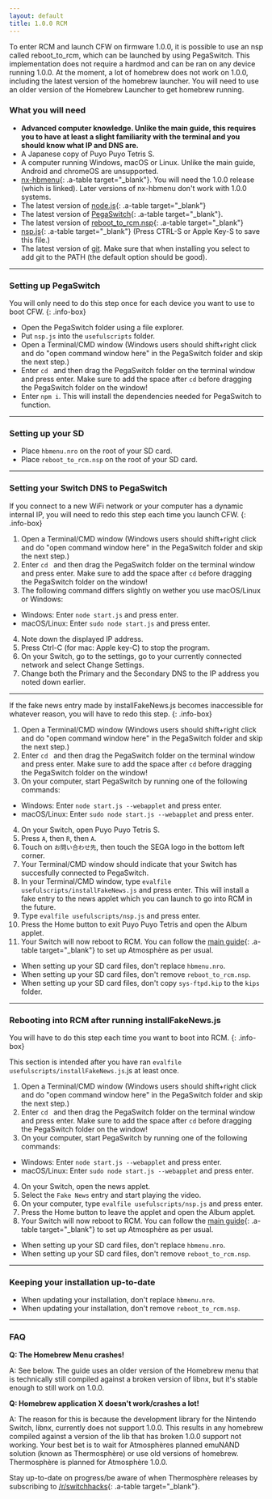 ```yaml
---
layout: default
title: 1.0.0 RCM
---
```


To enter RCM and launch CFW on firmware 1.0.0, it is possible to use an nsp called reboot_to_rcm, which can be launched by using PegaSwitch. This implementation does not require a hardmod and can be ran on any device running 1.0.0. At the moment, a lot of homebrew does not work on 1.0.0, including the latest version of the homebrew launcher. You will need to use an older version of the Homebrew Launcher to get homebrew running.

### What you will need

- **Advanced computer knowledge. Unlike the main guide, this requires you to have at least a slight familiarity with the terminal and you should know what IP and DNS are.**
- A Japanese copy of Puyo Puyo Tetris S.
- A computer running Windows, macOS or Linux. Unlike the main guide, Android and chromeOS are unsupported.
- [nx-hbmenu](https://github.com/switchbrew/nx-hbmenu/releases/tag/v1.0.0){: .a-table target="_blank"}. You will need the 1.0.0 release (which is linked). Later versions of nx-hbmenu don't work with 1.0.0 systems.
- The latest version of [node.js](https://nodejs.org){: .a-table target="_blank"}
- The latest version of [PegaSwitch](https://github.com/reswitched/PegaSwitch){: .a-table target="_blank"}.
- The latest version of [reboot_to_rcm.nsp](https://github.com/pixel-stuck/reboot_to_rcm/releases/latest){: .a-table target="_blank"}
- [nsp.js](assets/nsp.js){: .a-table target="_blank"} (Press CTRL-S or Apple Key-S to save this file.)
- The latest version of [git](https://git-scm.com/). Make sure that when installing you select to add git to the PATH (the default option should be good).

---

### Setting up PegaSwitch

You will only need to do this step once for each device you want to use to boot CFW.
{: .info-box}

- Open the PegaSwitch folder using a file explorer.
- Put `nsp.js` into the `usefulscripts` folder.
- Open a Terminal/CMD window (Windows users should shift+right click and do "open command window here" in the PegaSwitch folder and skip the next step.)
- Enter `cd ` and then drag the PegaSwitch folder on the terminal window and press enter. Make sure to add the space after `cd` before dragging the PegaSwitch folder on the window!
- Enter `npm i`. This will install the dependencies needed for PegaSwitch to function.

---

### Setting up your SD

- Place `hbmenu.nro` on the root of your SD card.
- Place `reboot_to_rcm.nsp` on the root of your SD card.

---

### Setting your Switch DNS to PegaSwitch

If you connect to a new WiFi network or your computer has a dynamic internal IP, you will need to redo this step each time you launch CFW.
{: .info-box}

1. Open a Terminal/CMD window (Windows users should shift+right click and do "open command window here" in the PegaSwitch folder and skip the next step.)
2. Enter `cd ` and then drag the PegaSwitch folder on the terminal window and press enter. Make sure to add the space after `cd` before dragging the PegaSwitch folder on the window!
3. The following command differs slightly on wether you use macOS/Linux or Windows:
  - Windows: Enter `node start.js` and press enter.
  - macOS/Linux: Enter `sudo node start.js` and press enter.
4. Note down the displayed IP address.
5. Press Ctrl-C (for mac: Apple key-C) to stop the program.
6. On your Switch, go to the settings, go to your currently connected network and select Change Settings.
7. Change both the Primary and the Secondary DNS to the IP address you noted down earlier.

---

If the fake news entry made by installFakeNews.js becomes inaccessible for whatever reason, you will have to redo this step.
{: .info-box}

1. Open a Terminal/CMD window (Windows users should shift+right click and do "open command window here" in the PegaSwitch folder and skip the next step.)
2. Enter `cd ` and then drag the PegaSwitch folder on the terminal window and press enter. Make sure to add the space after `cd` before dragging the PegaSwitch folder on the window!
3. On your computer, start PegaSwitch by running one of the following commands:
  - Windows: Enter `node start.js --webapplet` and press enter.
  - macOS/Linux: Enter `sudo node start.js --webapplet` and press enter.
4. On your Switch, open Puyo Puyo Tetris S.
5. Press `A`, then `R`, then `A`.
6. Touch on `お問い合わせ先`, then touch the SEGA logo in the bottom left corner.
7. Your Terminal/CMD window should indicate that your Switch has succesfully connected to PegaSwitch.
8. In your Terminal/CMD window, type `evalfile usefulscripts/installFakeNews.js` and press enter. This will install a fake entry to the news applet which you can launch to go into RCM in the future.
9. Type `evalfile usefulscripts/nsp.js` and press enter. 
10. Press the Home button to exit Puyo Puyo Tetris and open the Album applet.
11. Your Switch will now reboot to RCM. You can follow the [main guide](index.html){: .a-table target="_blank"} to set up Atmosphère as per usual.
 - When setting up your SD card files, don't replace `hbmenu.nro`.
 - When setting up your SD card files, don't remove `reboot_to_rcm.nsp`.
 - When setting up your SD card files, don't copy `sys-ftpd.kip` to the `kips` folder.

---

### Rebooting into RCM after running installFakeNews.js

You will have to do this step each time you want to boot into RCM.
{: .info-box}

This section is intended after you have ran `evalfile usefulscripts/installFakeNews.js`.js at least once.

1. Open a Terminal/CMD window (Windows users should shift+right click and do "open command window here" in the PegaSwitch folder and skip the next step.)
2. Enter `cd ` and then drag the PegaSwitch folder on the terminal window and press enter. Make sure to add the space after `cd` before dragging the PegaSwitch folder on the window!
3. On your computer, start PegaSwitch by running one of the following commands:
  - Windows: Enter `node start.js --webapplet` and press enter.
  - macOS/Linux: Enter `sudo node start.js --webapplet` and press enter.
4. On your Switch, open the news applet.
5. Select the `Fake News` entry and start playing the video.
6. On your computer, type `evalfile usefulscripts/nsp.js` and press enter.
7. Press the Home button to leave the applet and open the Album applet.
8. Your Switch will now reboot to RCM. You can follow the [main guide](index.html){: .a-table target="_blank"} to set up Atmosphère as per usual.
  - When setting up your SD card files, don't replace `hbmenu.nro`.
  - When setting up your SD card files, don't remove `reboot_to_rcm.nsp`.

---

### Keeping your installation up-to-date

- When updating your installation, don't replace `hbmenu.nro`.
- When updating your installation, don't remove `reboot_to_rcm.nsp`.

---

### FAQ

**Q: The Homebrew Menu crashes!**

A: See below. The guide uses an older version of the Homebrew menu that is technically still compiled against a broken version of libnx, but it's stable enough to still work on 1.0.0.

**Q: Homebrew application X doesn't work/crashes a lot!**

A: The reason for this is because the development library for the Nintendo Switch, libnx, currently does not support 1.0.0. This results in any homebrew compiled against a version of the lib that has broken 1.0.0 support not working. Your best bet is to wait for Atmosphères planned emuNAND solution (known as Thermosphère) or use old versions of homebrew. Thermosphère is planned for Atmosphère 1.0.0.

Stay up-to-date on progress/be aware of when Thermosphère releases by subscribing to [/r/switchhacks](https://reddit.com/r/switchhacks){: .a-table target="_blank"}.
